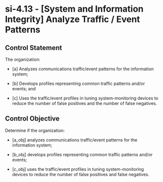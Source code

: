 # si-4.13 - \[System and Information Integrity\] Analyze Traffic / Event Patterns

## Control Statement

The organization:

- \[a\] Analyzes communications traffic/event patterns for the information system;

- \[b\] Develops profiles representing common traffic patterns and/or events; and

- \[c\] Uses the traffic/event profiles in tuning system-monitoring devices to reduce the number of false positives and the number of false negatives.

## Control Objective

Determine if the organization:

- \[a_obj\] analyzes communications traffic/event patterns for the information system;

- \[b_obj\] develops profiles representing common traffic patterns and/or events;

- \[c_obj\] uses the traffic/event profiles in tuning system-monitoring devices to reduce the number of false positives and false negatives.
